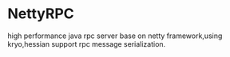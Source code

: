 # NettyRPC
high performance java rpc server base on netty framework,using kryo,hessian support rpc message serialization.
